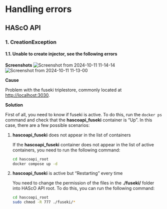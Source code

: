 # Handling errors

## HAScO API

### 1. CreationException

#### 1.1. Unable to create injector, see the following errors

**Screenshots**
    ![Screenshot from 2024-10-11 11-14-14](https://github.com/user-attachments/assets/3658db01-39e4-4bdf-98c2-48031bec5d7c)
    ![Screenshot from 2024-10-11 11-13-00](https://github.com/user-attachments/assets/60cbcb7c-10b1-4bb3-a204-7ea54853659b)

**Cause**

Problem with the fuseki triplestore, commonly located at [http://localhost:3030](http://localhost:3030).

**Solution**

First of all, you need to know if fuseki is active. To do this, run the `docker ps` command and check that the **hascoapi_fuseki** container is “Up”. In this case, there are a few possible scenarios:

1. **hascoapi_fuseki** does not appear in the list of containers

   If the **hascoapi_fuseki** container does not appear in the list of active containers, you need to run the following command:

   ```bash
   cd hascoapi_root
   docker compose up -d
   ```
2. **hascoapi_fuseki** is active but “Restarting” every time

   You need to change the permission of the files in the **./fuseki/** folder into HAScO API root. To do this, you can run the following command:

   ```bash
   cd hascoapi_root
   sudo chmod -R 777 ./fuseki/*
   ```
